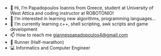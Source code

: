 - 👋 Hi, I’m Papadopoulos Ioannis from Greece, student at University of West Attica and coding instructor at ROBOTONIO! 
- 👀 I’m interested in learning new algorithms, programming languages...
- 🌱 I’m currently learning c++, shell scripting, awk scripts and game development 
- 📫 How to reach me giannespapadopoulos4@gmail.com
- 🏀 Runner (Half-marathon)
- 💻 Informatics and Computer Engineer

<!--
Rick Sanchez/0x7269636B is a ✨ special ✨ repository because its `README.md` (this file) appears on your GitHub profile.
You can click the Preview link to take a look at your changes.
--->

